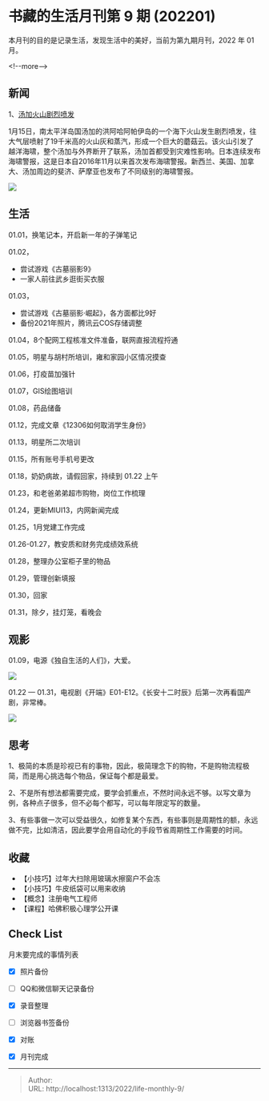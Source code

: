 # 书藏的生活月刊第 9 期 (202201)


本月刊的目的是记录生活，发现生活中的美好，当前为第九期月刊，2022 年 01 月。

&lt;!--more--&gt;

## 新闻

1、[汤加火山剧烈喷发](https://news.sina.com.cn/w/2022-01-16/doc-ikyamrmz5538371.shtml)

1月15日，南太平洋岛国汤加的洪阿哈阿帕伊岛的一个海下火山发生剧烈喷发，往大气层喷射了19千米高的火山灰和蒸汽，形成一个巨大的蘑菇云。该火山引发了越洋海啸，整个汤加与外界断开了联系，汤加首都受到灾难性影响。日本连续发布海啸警报，这是日本自2016年11月以来首次发布海啸警报。新西兰、美国、加拿大、汤加周边的斐济、萨摩亚也发布了不同级别的海啸警报。

![](https://n.sinaimg.cn/sinakd20220116s/635/w820h615/20220116/6333-43f47363848456ab3ebb2ebe20529bad.jpg)



## 生活

01.01，换笔记本，开启新一年的子弹笔记

01.02，

- 尝试游戏《古墓丽影9》
- 一家人前往武乡逛街买衣服

01.03，

- 尝试游戏《古墓丽影·崛起》，各方面都比9好
- 备份2021年照片，腾讯云COS存储调整

01.04，8个配网工程核准文件准备，联网直报流程捋通

01.05，明星与胡村所培训，雍和家园小区情况摸查

01.06，打疫苗加强针

01.07，GIS绘图培训

01.08，药品储备

01.12，完成文章《12306如何取消学生身份》

01.13，明星所二次培训

01.15，所有账号手机号更改

01.18，奶奶病故，请假回家，持续到 01.22 上午

01.23，和老爸弟弟超市购物，岗位工作梳理

01.24，更新MIUI13，内网新闻完成

01.25，1月党建工作完成

01.26-01.27，教安质和财务完成绩效系统

01.28，整理办公室柜子里的物品

01.29，管理创新填报

01.30，回家

01.31，除夕，挂灯笼，看晚会

## 观影

01.09，电源《独自生活的人们》，大爱。

![](http://a1.qpic.cn/psc?/V13YPP2z22Lp8B/05RlWl8gsTOH*Z17MtCBzK6oZHiNrYhCWD29TDuYaEvQ2*xTtuiNW8gpHkLWeYAqZ6e9O97p75WDP.WcHOEH6g!!/b&amp;ek=1&amp;kp=1&amp;pt=0&amp;bo=QAaDA0AGgwMRADc!&amp;tl=1&amp;vuin=844327696&amp;tm=1643702400&amp;sce=50-1-1&amp;rf=4-0)

01.22 — 01.31，电视剧《开端》E01-E12。《长安十二时辰》后第一次再看国产剧，非常棒。

![](https://x0.ifengimg.com/res/2022/FDA0E3536C6B8C41666AB49B2A002973C8BEDDE9_size66_w1080_h608.jpeg)



## 思考

1、极简的本质是珍视已有的事物，因此，极简理念下的购物，不是购物流程极简，而是用心挑选每个物品，保证每个都是最爱。

2、不是所有想法都需要完成，要学会抓重点，不然时间永远不够。以写文章为例，各种点子很多，但不必每个都写，可以每年限定写的数量。

3、有些事做一次可以受益很久，如修复某个东西，有些事则是周期性的额，永远做不完，比如清洁，因此要学会用自动化的手段节省周期性工作需要的时间。

## 收藏

- 【小技巧】过年大扫除用玻璃水擦窗户不会冻
- 【小技巧】牛皮纸袋可以用来收纳
- 【概念】注册电气工程师
- 【课程】哈佛积极心理学公开课

## Check List

月末要完成的事情列表

- [x] 照片备份
- [ ] QQ和微信聊天记录备份
- [x] 录音整理
- [ ] 浏览器书签备份
- [x] 对账
- [x] 月刊完成









---

> Author:   
> URL: http://localhost:1313/2022/life-monthly-9/  

